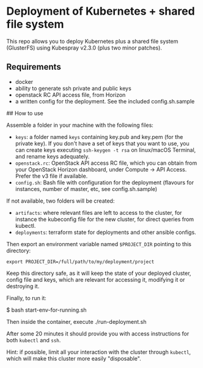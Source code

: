 # Deployment of Kubernetes + shared file system

This repo allows you to deploy Kubernetes plus a shared file system (GlusterFS) using Kubespray v2.3.0 (plus two minor patches).

## Requirements

- docker
- ability to generate ssh private and public keys
- openstack RC API access file, from Horizon
- a written config for the deployment. See the included config.sh.sample


## How to use

Assemble a folder in your machine with the following files:

- `keys`: a folder named `keys` containing key.pub and key.pem (for the private key). If you don't have a set of keys that you want to use, you can create keys executing `ssh-keygen -t rsa` on linux/macOS Terminal, and rename keys adequately.
- `openstack.rc`: OpenStack API access RC file, which you can obtain from your OpenStack Horizon dashboard, under Compute -> API Access. Prefer the v3 file if available.
- `config.sh`: Bash file with configuration for the deployment (flavours for instances, number of master, etc, see config.sh.sample)

If not available, two folders will be created:

- `artifacts`: where relevant files are left to access to the cluster, for instance the kubeconfig file for the new cluster, for direct queries from kubectl.
- `deployments`: terraform state for deployments and other ansible configs.

Then export an environment variable named `$PROJECT_DIR` pointing to this directory:

```
export PROJECT_DIR=/full/path/to/my/deployment/project
```

Keep this directory safe, as it will keep the state of your deployed cluster, config file and keys, which are relevant for accessing it, modifying it or destroying it.

Finally, to run it:

$ bash start-env-for-running.sh

Then inside the container, execute ./run-deployment.sh

After some 20 minutes it should provide you with access instructions for both `kubectl` and `ssh`. 

Hint: if possible, limit all your interaction with the cluster through `kubectl`, which will make this cluster more easily "disposable". 
